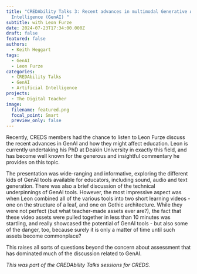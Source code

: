 ```yaml
---
title: "CREDAbility Talks 3: Recent advances in multimodal Generative Artificial
  Intelligence (GenAI) "
subtitle: with Leon Furze
date: 2024-07-23T17:34:00.000Z
draft: false
featured: false
authors:
  - Keith Heggart
tags:
  - GenAI
  - Leon Furze
categories:
  - CREDAbility Talks
  - GenAI
  - Artificial Intelligence
projects:
  - The Digital Teacher
image:
  filename: featured.png
  focal_point: Smart
  preview_only: false
---
```

Recently, CREDS members had the chance to listen to Leon Furze discuss the recent advances in GenAI and how they might affect education. Leon is currently undertaking his PhD at Deakin University in exactly this field, and has become well known for the generous and insightful commentary he provides on this topic. 

The presentation was wide-ranging and informative, exploring the different kids of GenAI tools available for educators, including sound, audio and text generation. There was also a brief discussion of the technical underpinnings of GenAI tools. However, the most impressive aspect was when Leon combined all of the various tools into two short learning videos - one on the structure of a leaf, and one on Gothic architecture. While they were not perfect (but what teacher-made assets ever are?), the fact that these video assets were pulled together in less than 10 minutes was startling, and really showcased the potential of GenAI tools - but also some of the danger, too, because surely it is only a matter of time until such assets become commonplace? 

This raises all sorts of questions beyond the concern about assessment that has dominated much of the discussion related to GenAI. 

*This was part of the CREDAbility Talks sessions for CREDS.*
